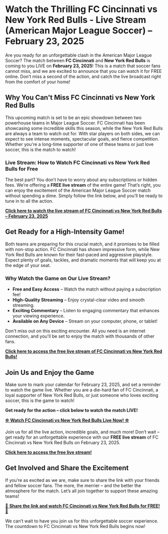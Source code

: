 # Watch the Thrilling FC Cincinnati vs New York Red Bulls - Live Stream (American Major League Soccer) – February 23, 2025

Are you ready for an unforgettable clash in the American Major League Soccer? The match between **FC Cincinnati** and **New York Red Bulls** is coming to you LIVE on **February 23, 2025**! This is a match that soccer fans cannot miss, and we are excited to announce that you can watch it for FREE online. Don’t miss a second of the action, and catch the live broadcast right from the comfort of your home!

## Why You Can't Miss FC Cincinnati vs New York Red Bulls

This upcoming match is set to be an epic showdown between two powerhouse teams in Major League Soccer. FC Cincinnati has been showcasing some incredible skills this season, while the New York Red Bulls are always a team to watch out for. With star players on both sides, we can expect to see intense moments, spectacular goals, and fierce competition. Whether you're a long-time supporter of one of these teams or just love soccer, this is the match to watch!

### Live Stream: How to Watch FC Cincinnati vs New York Red Bulls for Free

The best part? You don’t have to worry about any subscriptions or hidden fees. We’re offering a **FREE live stream** of the entire game! That’s right, you can enjoy the excitement of the American Major League Soccer match without spending a dime. Simply follow the link below, and you’ll be ready to tune in to all the action.

[**Click here to watch the live stream of FC Cincinnati vs New York Red Bulls – February 23, 2025**](https://tinyurl.com/livestreamfreeo?st=FC+Cincinnati+vs+New+York+Red+Bulls&si=gh)

## Get Ready for a High-Intensity Game!

Both teams are preparing for this crucial match, and it promises to be filled with non-stop action. FC Cincinnati has shown impressive form, while New York Red Bulls are known for their fast-paced and aggressive playstyle. Expect plenty of goals, tackles, and dramatic moments that will keep you at the edge of your seat.

### Why Watch the Game on Our Live Stream?

- **Free and Easy Access** – Watch the match without paying a subscription fee!
- **High-Quality Streaming** – Enjoy crystal-clear video and smooth streaming.
- **Exciting Commentary** – Listen to engaging commentary that enhances your viewing experience.
- **Available on Any Device** – Stream on your computer, phone, or tablet!

Don't miss out on this exciting encounter. All you need is an internet connection, and you'll be set to enjoy the match with thousands of other fans.

[**Click here to access the free live stream of FC Cincinnati vs New York Red Bulls!**](https://tinyurl.com/livestreamfreeo?st=FC+Cincinnati+vs+New+York+Red+Bulls&si=gh)

## Join Us and Enjoy the Game

Make sure to mark your calendar for February 23, 2025, and set a reminder to watch the game live. Whether you are a die-hard fan of FC Cincinnati, a loyal supporter of New York Red Bulls, or just someone who loves exciting soccer, this is the game to watch!

**Get ready for the action – click below to watch the match LIVE!**

[⚽️ **Watch FC Cincinnati vs New York Red Bulls Live Now!** ⚽️](https://tinyurl.com/livestreamfreeo?st=FC+Cincinnati+vs+New+York+Red+Bulls&si=gh)

Join us for all the live action, incredible goals, and much more! Don’t wait – get ready for an unforgettable experience with our **FREE live stream** of FC Cincinnati vs New York Red Bulls on February 23, 2025.

[**Click here to access the free live stream!**](https://tinyurl.com/livestreamfreeo?st=FC+Cincinnati+vs+New+York+Red+Bulls&si=gh)

## Get Involved and Share the Excitement

If you’re as excited as we are, make sure to share the link with your friends and fellow soccer fans. The more, the merrier – and the better the atmosphere for the match. Let’s all join together to support these amazing teams!

[🎉 **Share the link and watch FC Cincinnati vs New York Red Bulls for FREE!** 🎉](https://tinyurl.com/livestreamfreeo?st=FC+Cincinnati+vs+New+York+Red+Bulls&si=gh)

We can’t wait to have you join us for this unforgettable soccer experience. The countdown to FC Cincinnati vs New York Red Bulls begins now!
